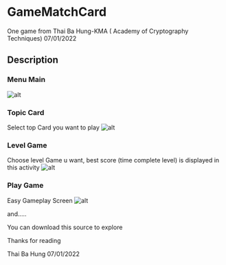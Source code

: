 # GameMatchCard
One game from Thai Ba Hung-KMA ( Academy of Cryptography Techniques)
07/01/2022
## Description
### Menu Main
![alt](https://user-images.githubusercontent.com/94952035/148574359-cd4fd5e1-54dd-4bf9-8d97-ecf5dae59e1e.jpg)

### Topic Card
Select top Card you want to play
![alt](https://user-images.githubusercontent.com/94952035/148574373-45d94115-a6e1-4856-9a4e-cb83b92e42ec.jpg)

### Level Game
Choose level Game u want, best score (time complete level) is displayed in this activity 
![alt](https://user-images.githubusercontent.com/94952035/148574372-a1172b33-51fa-4e16-ae7e-b6fcf5cbdda4.jpg)

### Play Game
Easy Gameplay Screen
![alt](https://user-images.githubusercontent.com/94952035/148574375-e76ea2ca-6c08-468a-8594-c415e2d31090.jpg)

and.....

You can download this source to explore

Thanks for reading

Thai Ba Hung
07/01/2022

